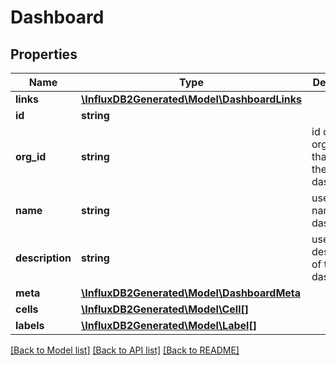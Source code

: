 # Dashboard

## Properties
Name | Type | Description | Notes
------------ | ------------- | ------------- | -------------
**links** | [**\InfluxDB2Generated\Model\DashboardLinks**](DashboardLinks.md) |  | [optional] 
**id** | **string** |  | [optional] 
**org_id** | **string** | id of the organization that owns the dashboard | [optional] 
**name** | **string** | user-facing name of the dashboard | [optional] 
**description** | **string** | user-facing description of the dashboard | [optional] 
**meta** | [**\InfluxDB2Generated\Model\DashboardMeta**](DashboardMeta.md) |  | [optional] 
**cells** | [**\InfluxDB2Generated\Model\Cell[]**](Cell.md) |  | [optional] 
**labels** | [**\InfluxDB2Generated\Model\Label[]**](Label.md) |  | [optional] 

[[Back to Model list]](../README.md#documentation-for-models) [[Back to API list]](../README.md#documentation-for-api-endpoints) [[Back to README]](../README.md)


